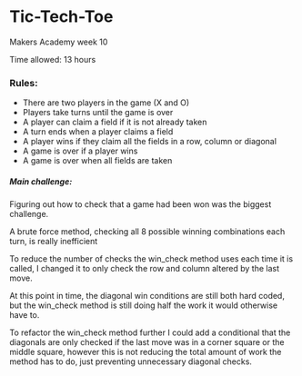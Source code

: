 # Tic-Tech-Toe

Makers Academy week 10

Time allowed: 13 hours

### Rules:

- There are two players in the game (X and O)
- Players take turns until the game is over
- A player can claim a field if it is not already taken
- A turn ends when a player claims a field
- A player wins if they claim all the fields in a row, column or diagonal
- A game is over if a player wins
- A game is over when all fields are taken

##### Main challenge:

Figuring out how to check that a game had been won was the biggest challenge.

A brute force method, checking all 8 possible winning combinations each turn, is really inefficient

To reduce the number of checks the win_check method uses each time it is called, I changed it to only check the row and column altered by the last move.

At this point in time, the diagonal win conditions are still both hard coded, but the win_check method is still doing half the work it would otherwise have to.

To refactor the win_check method further I could add a conditional that the diagonals are only checked if the last move was in a corner square or the middle square, however this is not reducing the total amount of work the method has to do, just preventing unnecessary diagonal checks.
